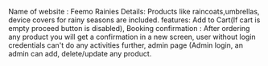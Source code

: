 Name of website : Feemo Rainies
Details: Products like raincoats,umbrellas, device covers for rainy seasons are included.
features: Add to Cart(If cart is empty proceed button is disabled),  Booking confirmation : After ordering any product you will get a confirmation in a new screen,  user without login credentials
can't do any activities further,  admin page (Admin login, an admin can add, delete/update any product.
